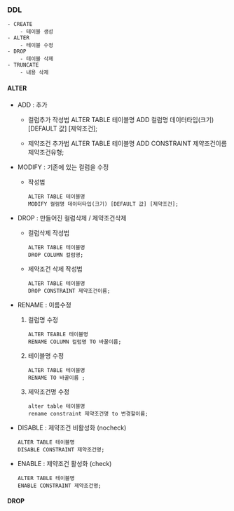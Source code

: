 ### DDL
    - CREATE
        - 테이블 생성
    - ALTER
        - 테이블 수정
    - DROP
        - 테이블 삭제
    - TRUNCATE
        - 내용 삭제

#### ALTER
- ADD : 추가
    - 컬럼추가 작성법
        ALTER TABLE 테이블명
        ADD 컬럼명 데이터타입(크기) [DEFAULT 값] [제약조건];

    - 제약조건 추가법
        ALTER TABLE 테이블명
        ADD CONSTRAINT 제약조건이름 제약조건유형;

- MODIFY : 기존에 있는 컬럼을 수정
    - 작성법
        ```oracle
        ALTER TABLE 테이블명
        MODIFY 컬럼명 데이터타입(크기) [DEFAULT 값] [제약조건];
        ```
- DROP : 만들어진 컬럼삭제 / 제약조건삭제
    - 컬럼삭제 작성법
        ```oracle
        ALTER TABLE 테이블명
        DROP COLUMN 컬럼명;
        ```
    - 제약조건 삭제 작성법
        ```oracle
        ALTER TABLE 테이블명
        DROP CONSTRAINT 제약조건이름;
        ```
- RENAME : 이름수정
    1. 컬럼명 수정
        ```oracle
        ALTER TEABLE 테이블명
        RENAME COLUMN 컬럼명 TO 바꿀이름;
        ```
    2. 테이블명 수정
        ```oracle
        ALTER TABLE 테이블명
        RENAME TO 바꿀이름 ;
        ```
    3. 제약조건명 수정
        ```oracle
        alter table 테이블명
        rename constraint 제약조건명 to 변경할이름;
        ```
- DISABLE : 제약조건 비활성화 (nocheck)
    ```ORACLE
    ALTER TABLE 테이블명
    DISABLE CONSTRAINT 제약조건명;
    ```
- ENABLE : 제약조건 활성화 (check)
    ``` ORACLE
    ALTER TABLE 테이블명
    ENABLE CONSTRAINT 제약조건명;
    ```

#### DROP